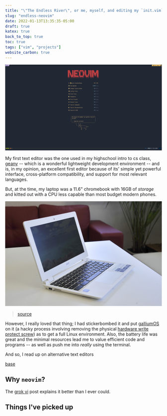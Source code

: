 ```yaml
---
title: "\"The Endless River\", or me, myself, and editing my `init.vim`"
slug: "endless-neovim"
date: 2022-01-13T13:35:35-05:00
draft: true
katex: true
back_to_top: true
toc: true
tags: ["vim", "projects"]
website_carbon: true
---
```




![nvim_dashboard](img/nvim_dashboard.png)

My first text editor was the one used in my highschool intro to cs class, [geany](https://www.geany.org/) -- which is a wonderful lightweight development environment -- and is, in my opinion, an excellent first editor because of its' simple yet powerful interface, cross-platform compatibility, and support for most relevant languages.

But, at the time, my laptop was a 11.6" chromebook with 16GB of *storage* and kitted out with a CPU less capable than most budget modern phones.

![chromebook](img/chromebook.png)
> [source](pcworld.com)

However, I really loved that thing; I had stickerbombed it and put [galliumOS](https://galliumos.org/) on it (a hacky process involving removing the physical [hardware write protect screw](https://chromium.googlesource.com/chromiumos/docs/+/master/write_protection.md)) as to get a full Linux environment. 
Also, the battery life was great and the minimal resources lead me to value efficient code and programs -- as well as push me into *really* using the terminal.






And so, I read up on alternative text editors 




[base](https://github.com/amix/vimrc)


## Why `neovim`?

The [grok vi](https://stackoverflow.com/questions/1218390/what-is-your-most-productive-shortcut-with-vim/1220118#1220118) post
explains it better than I ever could.

## Things I've picked up






